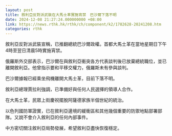 ```yaml
---
layout: post
title: 敘利亞反對派武裝在大馬士革實施宵禁　巴沙爾下落不明
date: 2024-12-08 21:27:24.000000000 +08:00
link: https://news.rthk.hk/rthk/ch/component/k2/1782628-20241208.htm
categories: rthk
---
```


敘利亞反對派武裝宣稱，已推翻總統巴沙爾政權。首都大馬士革在當地星期日下午4時至翌日清晨5時實施宵禁。

俄羅斯外交部表示，巴沙爾在與敘利亞衝突各方代表談判後已放棄總統職位，並已離開敘利亞。他曾指示要和平移交權力，俄羅斯未有參與談判。

巴沙爾據報已經乘坐飛機離開大馬士革，目前下落不明。

敘利亞總理賈拉利強調，已準備好與任何人民選擇的領導人合作。

在大馬士革，民眾上街慶祝擺脫阿薩德家族半個世紀的統治。

以色列國防軍證實，已在敘利亞邊境的緩衝區和其他幾個重要的防禦地點部署部隊。又說不會介入敘利亞的任何內部事件。

中方密切關注敘利亞局勢發展，希望敘利亞盡快恢復穩定。
